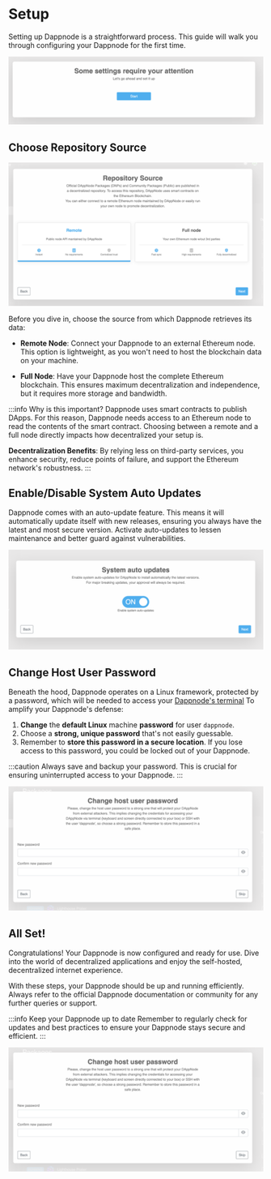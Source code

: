 # Setup

Setting up Dappnode is a straightforward process. This guide will walk you through configuring your Dappnode for the first time.

![setup-1](/img/setup-1.png)

## Choose Repository Source

![setup-2](/img/setup-2.png)

Before you dive in, choose the source from which Dappnode retrieves its data:

- **Remote Node**: Connect your Dappnode to an external Ethereum node. This option is lightweight, as you won't need to host the blockchain data on your machine.

- **Full Node**: Have your Dappnode host the complete Ethereum blockchain. This ensures maximum decentralization and independence, but it requires more storage and bandwidth.

:::info Why is this important?
Dappnode uses smart contracts to publish DApps. For this reason, Dappnode needs access to an Ethereum node to read the contents of the smart contract. Choosing between a remote and a full node directly impacts how decentralized your setup is.

**Decentralization Benefits**: By relying less on third-party services, you enhance security, reduce points of failure, and support the Ethereum network's robustness.
:::

## Enable/Disable System Auto Updates

Dappnode comes with an auto-update feature. This means it will automatically update itself with new releases, ensuring you always have the latest and most secure version. Activate auto-updates to lessen maintenance and better guard against vulnerabilities.

![setup-3](/img/setup-3.png)

## Change Host User Password

Beneath the hood, Dappnode operates on a Linux framework, protected by a password, which will be needed to access your [Dappnode's terminal](/docs/user/access-your-dappnode/terminal) To amplify your Dappnode's defense:

1. **Change** the **default Linux** machine **password** for user `dappnode`.
2. Choose a **strong, unique password** that's not easily guessable.
3. Remember to **store this password in a secure location**. If you lose access to this password, you could be locked out of your Dappnode.

:::caution
Always save and backup your password. This is crucial for ensuring uninterrupted access to your Dappnode.
:::

![setup-4](/img/setup-4.png)

## All Set!

Congratulations! Your Dappnode is now configured and ready for use. Dive into the world of decentralized applications and enjoy the self-hosted, decentralized internet experience.

With these steps, your Dappnode should be up and running efficiently. Always refer to the official Dappnode documentation or community for any further queries or support.

:::info Keep your Dappnode up to date
Remember to regularly check for updates and best practices to ensure your Dappnode stays secure and efficient.
:::

![setup-5](/img/setup-5.png)
